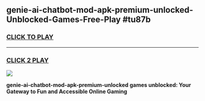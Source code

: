 
## genie-ai-chatbot-mod-apk-premium-unlocked-Unblocked-Games-Free-Play #tu87b
<h3>
<a href="https://us.freeplayer.one?title=genie-ai-chatbot-mod-apk-premium-unlocked&ref=9M">CLICK TO PLAY</a></h3>
<hr>

<h3>
<a href="https://us.freeplayer.one?title=genie-ai-chatbot-mod-apk-premium-unlocked&ref=9M">CLICK 2 PLAY</a>
  
</h3>

<a href="https://us.freeplayer.one?title=genie-ai-chatbot-mod-apk-premium-unlocked&ref=9M"><img src="https://clearcache.store/games.png"></a>


**genie-ai-chatbot-mod-apk-premium-unlocked games unblocked: Your Gateway to Fun and Accessible Online Gaming**
